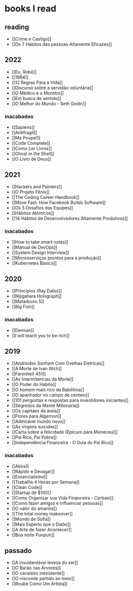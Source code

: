 # books I read

## reading

- [[Crime e Castigo]]
- [[Os 7 Hábitos das pessoas Altamente Eficazes]]

## 2022

- [[Eu, Robô]]
- [[1984]]
- [[12 Regras Para a Vida]]
- [[Discurso sobre a servidão voluntária]]
- [[O Médico e o Monstro]]
- [[Em busca de sentido]]
- [[O Melhor do Mundo - Seth Godin]]

### inacabados

- [[Sapiens]]
- [[Antifragil]]
- [[Me Poupe!]]
- [[Code Complete]]
- [[Como Ler Livros]]
- [[Ghost in the Shell]]
- [[O Livro de Deus]]


## 2021

- [[Hackers and Painters]]
- [[O Projeto Fênix]]
- [[The Coding Career Handbook]]
- [[Move Fast: How Facebook Builds Software]]
- [[Os 5 Desafios das Equipes]]
- [[Hábitos Atômicos]]
- [[14 Hábitos de Desenvolvedores Altamente Produtivos]]


### inacabados

- [[How to take smart notes]]
- [[Manual de DevOps]]
- [[System Design Interview]]
- [[Microsserviços prontos para a produção]]
- [[Kubernetes Basico]]



## 2020

- [[Princípios (Ray Dalio)]]
- [[Nijigahara Holograph]]
- [[Matadouro 5]]
- [[Big Fish]]

### inacabados

- [[Demian]]
- [[I will teach you to be rich]]


## 2019

- [[Androides Sonham Com Ovelhas Eletricas]]
- [[A Morte de Ivan Ilitch]]
- [[Farenheit 451]]
- [[As Intermitencias da Morte]]
- [[O Poder do Habito]]
- [[O homem mais rico da Babilônia]]
- [[O apanhador no campo de centeio]]
- [[101 perguntas e respostas para investidores iniciantes]]
- [[Segredos da Mente Milionaria]]
- [[Os capitaes da areia]]
- [[Flores para Algernon]]
- [[Admirável mundo novo]]
- [[As virgens suicidas]]
- [[Carta sobre a felicidade (Epicuro para Meneceu)]]
- [[Pai Rico, Pai Pobre]]
- [[Independência Financeira - O Guia do Pai Rico]]


### inacabados

- [[Akira]]
- [[Rápido e Devagar]]
- [[Essencialismo]]
- [[Trabalhe 4 Horas por Semana]]
- [[Clean Code]]
- [[Startup de $100]]
- [[Como Organizar sua Vida Financeira - Cerbasi]]
- [[Como fazer amigos e influenciar pessoas]]
- [[O valor do amanha]]
- [[The total money makeover]]
- [[Mundo de Sofia]]
- [[Mais Esperto que o Diabo]]
- [[A Arte de fazer Acontecer]]
- [[Boa noite Punpun]]


## passado

- [[A insustentável leveza do ser]]
- [[O Barão nas Árvores]]
- [[O cavaleiro inexistente]]
- [[O visconde partido ao meio]]
- [[Roube Como Um Artista]]
